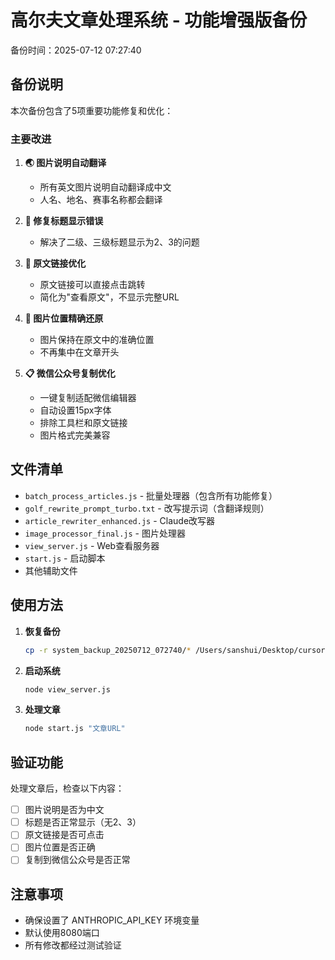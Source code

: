 # 高尔夫文章处理系统 - 功能增强版备份

备份时间：2025-07-12 07:27:40

## 备份说明

本次备份包含了5项重要功能修复和优化：

### 主要改进

1. **🌏 图片说明自动翻译**
   - 所有英文图片说明自动翻译成中文
   - 人名、地名、赛事名称都会翻译

2. **🔧 修复标题显示错误**
   - 解决了二级、三级标题显示为$2、$3的问题

3. **🔗 原文链接优化**
   - 原文链接可以直接点击跳转
   - 简化为"查看原文"，不显示完整URL

4. **📸 图片位置精确还原**
   - 图片保持在原文中的准确位置
   - 不再集中在文章开头

5. **📋 微信公众号复制优化**
   - 一键复制适配微信编辑器
   - 自动设置15px字体
   - 排除工具栏和原文链接
   - 图片格式完美兼容

## 文件清单

- `batch_process_articles.js` - 批量处理器（包含所有功能修复）
- `golf_rewrite_prompt_turbo.txt` - 改写提示词（含翻译规则）
- `article_rewriter_enhanced.js` - Claude改写器
- `image_processor_final.js` - 图片处理器
- `view_server.js` - Web查看服务器
- `start.js` - 启动脚本
- 其他辅助文件

## 使用方法

1. **恢复备份**
   ```bash
   cp -r system_backup_20250712_072740/* /Users/sanshui/Desktop/cursor/
   ```

2. **启动系统**
   ```bash
   node view_server.js
   ```

3. **处理文章**
   ```bash
   node start.js "文章URL"
   ```

## 验证功能

处理文章后，检查以下内容：
- [ ] 图片说明是否为中文
- [ ] 标题是否正常显示（无$2、$3）
- [ ] 原文链接是否可点击
- [ ] 图片位置是否正确
- [ ] 复制到微信公众号是否正常

## 注意事项

- 确保设置了 ANTHROPIC_API_KEY 环境变量
- 默认使用8080端口
- 所有修改都经过测试验证